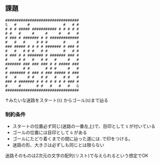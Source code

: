 ## 課題

```
#################################
S   #     #               #   # #
# # # ##### ########### # # # # #
# #   #     #     #     #   #   #
# ### # ####### # # #############
#   #   #     # # #       #     #
### ##### # # # # ####### # ### #
#   #   # # #   # #       #   # #
# ### # # ####### # ####### ### #
#     # #   #   # #   #     #   #
####### ### ### ### # # ##### ###
#       # #       # # #     #   #
# ####### # ### # ### ##### # ###
#   #     # #   # #   #   # #   #
### # ####### # # # # # # # ### #
#     #       # #   #   #   #   G
#################################

```

↑みたいな迷路をスタート(`S`) からゴール(`G`)まで辿る

### 制約条件

- スタートの位置必ず同じ(迷路の一番左上)で、目印として `S` が付いている
- ゴールの位置には目印として `G` がある
- ゴールにたどり着くまでの間に辿った道には`.`で印をつける。
- 迷路の形、大きさは必ずしも同じとは限らない

迷路そのものは2次元の文字の配列(リスト)で与えられるという想定でOK

